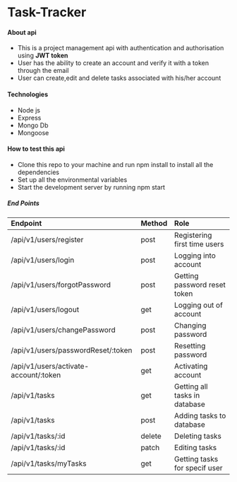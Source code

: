 <h1>Task-Tracker</h1>
<h4>About api </h4>
<ul>
<li>This is a project management api with authentication and authorisation using <strong>JWT token</strong></li>
  <li>User has the ability to create an account and verify it with a token through the email</li>
<li>User can create,edit and delete tasks associated with his/her account</li>
  </ul>
<h4>Technologies </h4>
<ul>
  <li>Node js</li>
  <li>Express</li>
  <li>Mongo Db</li>
  <li>Mongoose</li>
</ul>
<h4>How to test this api </h4>
<ul>
  <li>Clone this repo to your machine and run npm install to install all the dependencies</li>
  <li>Set up all the environmental variables</li>
  <li>Start the development server by running npm start</li>
</ul>
<h5>End Points </h5>
<table>
  <tr>
    <td><strong>Endpoint</strong></td>
    <td><strong>Method</strong></td>
        <td><strong>Role</strong></td>
  </tr>
  <tbody>
    <tr>
  <td/>/api/v1/users/register</td>
  <td>post</td>
  <td>Registering first time users</td>
    </tr>
     <tr>
  <td>/api/v1/users/login</td>
    <td>post</td>
  <td>Logging into account</td>
    </tr>
     <tr>
  <td>/api/v1/users/forgotPassword</td>
  <td>post</td>
  <td>Getting password reset token</td>
    </tr>
     <tr>
  <td>/api/v1/users/logout</td>
  <td>get</td>
  <td>Logging out of account</td>
    </tr>
     <tr>
  <td>/api/v1/users/changePassword</td>
  <td>post</td>
  <td>Changing password</td>
    </tr>
       <tr>
  <td>/api/v1/users/passwordReset/:token</td>
  <td>post</td>
  <td>Resetting password</td>
    </tr>
         <tr>
  <td>/api/v1/users/activate-account/:token</td>
  <td>get</td>
  <td>Activating account</td>
    </tr>
             <tr>
  <td>/api/v1/tasks</td>
  <td>get</td>
  <td>Getting all tasks in database</td>
    </tr>
               <tr>
  <td>/api/v1/tasks</td>
  <td>post</td>
  <td>Adding tasks to database</td>
    </tr>
               <tr>
  <td>/api/v1/tasks/:id</td>
  <td>delete</td>
  <td>Deleting tasks</td>
    </tr>
                <tr>
  <td>/api/v1/tasks/:id</td>
  <td>patch</td>
  <td>Editing tasks</td>
    </tr>
                <tr>
  <td>/api/v1/tasks/myTasks</td>
  <td>get</td>
  <td>Getting tasks for specif user</td>
    </tr>
</tbody>
</table>
